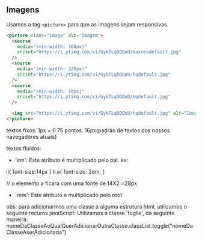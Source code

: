 ## Imagens

Usamos a tag `<picture>` para que as imagens sejam responsivas.

```html
<picture class="image" alt="Imagem">
  <source
    media="(min-width: 768px)"
    srcset="https://i.ytimg.com/vi/GykTLqODQuU/maxresdefault.jpg"
  />
  <source
    media="(min-width: 320px)"
    srcset="https://i.ytimg.com/vi/GykTLqODQuU/hqdefault.jpg"
  />
  <source
    media="(min-width: 10px)"
    srcset="https://i.ytimg.com/vi/GykTLqODQuU/mqdefault.jpg"
  />

  <img src="https://i.ytimg.com/vi/GykTLqODQuU/hqdefault.jpg" alt="Imagem" />
</picture>
```

textos fixos:
1px = 0.75 pontos.
16px(padrão de textos dos nossos navegadores atuais)

textos fluidos:

- 'em': Este atributo é multiplicado pelo pai.
  ex:

li{
font-size:14px
}
li a{
font-size: 2em;
}

// o elemento a ficará com uma fonte de 14X2 =28px

- 'rem': Este atributo é multiplicado pelo root

obs:
para adicionarmos uma classe a alguma estrutura html, utilizamos o seguinte recuros
javaScript:
Utilizamos a classe 'toglle', da seguinte maneira:
nomeDaClasseAoQualQuerAdicionarOutraClasse.classList.toggle("nomeDaClasseAserAdicionada")
